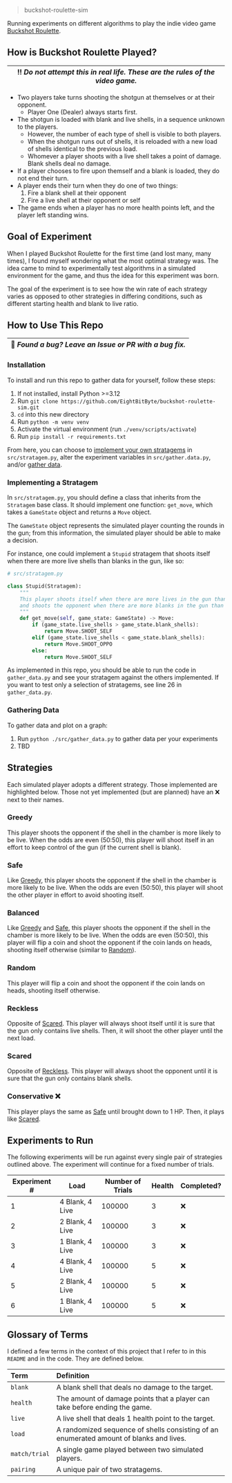 > buckshot-roulette-sim

Running experiments on different algorithms to play the indie video game [Buckshot Roulette](https://store.steampowered.com/app/2835570/Buckshot_Roulette/).

## How is Buckshot Roulette Played?
| :bangbang: *Do not attempt this in real life. These are the rules of the video game.* |
| - |

- Two players take turns shooting the shotgun at themselves or at their opponent. 
    - Player One (Dealer) always starts first.
- The shotgun is loaded with blank and live shells, in a sequence unknown to the players. 
    - However, the number of each type of shell is visible to both players. 
    - When the shotgun runs out of shells, it is reloaded with a new load of shells identical to the previous load. 
    - Whomever a player shoots with a live shell takes a point of damage. Blank shells deal no damage. 
- If a player chooses to fire upon themself and a blank is loaded, they do not end their turn. 
- A player ends their turn when they do one of two things:
    1. Fire a blank shell at their opponent
    2. Fire a live shell at their opponent or self
- The game ends when a player has no more health points left, and the player left standing wins.

## Goal of Experiment
When I played Buckshot Roulette for the first time (and lost many, many times), I found myself wondering what the most optimal strategy was. The idea came to mind to experimentally test algorithms in a simulated environment for the game, and thus the idea for this experiment was born.

The goal of the experiment is to see how the win rate of each strategy varies as opposed to other strategies in differing conditions, such as different starting health and blank to live ratio.

## How to Use This Repo

| :bug: *Found a bug? Leave an Issue or PR with a bug fix.* |
| - |

### Installation
To install and run this repo to gather data for yourself, follow these steps:

1. If not installed, install Python >=3.12
2. Run `git clone https://github.com/EightBitByte/buckshot-roulette-sim.git`
3. `cd` into this new directory
4. Run `python -m venv venv`
5. Activate the virtual environment (run `./venv/scripts/activate`)
6. Run `pip install -r requirements.txt`

From here, you can choose to [implement your own stratagems](#implementing-a-stratagem) in `src/stratagem.py`, alter the experiment variables in `src/gather.data.py`, and/or [gather data](#gathering-data).

### Implementing a Stratagem
In `src/stratagem.py`, you should define a class that inherits from the `Stratagem` base class. It should implement one function: `get_move`, which takes a `GameState` object and returns a `Move` object.

The `GameState` object represents the simulated player counting the rounds in the gun; from this information, the simulated player should be able to make a decision.

For instance, one could implement a `Stupid` stratagem that shoots itself when there are more live shells than blanks in the gun, like so:

```python
# src/stratagem.py

class Stupid(Stratagem):
    """
    This player shoots itself when there are more lives in the gun than blanks,
    and shoots the opponent when there are more blanks in the gun than lives.
    """
    def get_move(self, game_state: GameState) -> Move:
        if (game_state.live_shells > game_state.blank_shells):
            return Move.SHOOT_SELF
        elif (game_state.live_shells < game_state.blank_shells):
            return Move.SHOOT_OPPO
        else:
            return Move.SHOOT_SELF
```

As implemented in this repo, you should be able to run the code in `gather_data.py` and see your stratagem against the others implemented. If you want to test only a selection of stratagems, see line 26 in `gather_data.py`.

### Gathering Data
To gather data and plot on a graph:

1. Run `python ./src/gather_data.py` to gather data per your experiments
2. TBD

## Strategies
Each simulated player adopts a different strategy. Those implemented are highlighted below. Those not yet implemented (but are planned) have an :x: next to their names.

### Greedy
This player shoots the opponent if the shell in the chamber is more likely to be live. When the odds are even (50:50), this player will shoot itself in an effort to keep control of the gun (if the current shell is blank).

### Safe
Like [Greedy](#greedy), this player shoots the opponent if the shell in the chamber is more likely to be live. When the odds are even (50:50), this player will shoot the other player in effort to avoid shooting itself.

### Balanced
Like [Greedy](#greedy) and [Safe](#safe), this player shoots the opponent if the shell in the chamber is more likely to be live. When the odds are even (50:50), this player will flip a coin and shoot the opponent if the coin lands on heads, shooting itself otherwise (similar to [Random](#random)).

### Random
This player will flip a coin and shoot the opponent if the coin lands on heads, shooting itself otherwise.

### Reckless
Opposite of [Scared](#scared). This player will always shoot itself until it is sure that the gun only contains live shells. Then, it will shoot the other player until the next load.

### Scared
Opposite of [Reckless](#reckless). This player will always shoot the opponent until it is sure that the gun only contains blank shells.

### Conservative :x:
This player plays the same as [Safe](#Safe) until brought down to 1 HP. Then, it plays like [Scared](#scared).


## Experiments to Run
The following experiments will be run against every single pair of strategies outlined above. The experiment will continue for a fixed number of trials.

| Experiment # | Load            | Number of Trials | Health | Completed? |
| ------------ | --------------- | ---------------- | ------ | ---------- |
| 1            | 4 Blank, 4 Live | 100000           | 3      | :x:        |
| 2            | 2 Blank, 4 Live | 100000           | 3      | :x:        |
| 3            | 1 Blank, 4 Live | 100000           | 3      | :x:        |
| 4            | 4 Blank, 4 Live | 100000           | 5      | :x:        |
| 5            | 2 Blank, 4 Live | 100000           | 5      | :x:        |
| 6            | 1 Blank, 4 Live | 100000           | 5      | :x:        |

## Glossary of Terms
I defined a few terms in the context of this project that I refer to in this `README` and in the code. They are defined below.

| Term          | Definition                                                                              |
| :------------ | :-------------------------------------------------------------------------------------- |
| `blank`       | A blank shell that deals no damage to the target.                                       |
| `health`      | The amount of damage points that a player can take before ending the game.              |
| `live`        | A live shell that deals 1 health point to the target.                                   |
| `load`        | A randomized sequence of shells consisting of an enumerated amount of blanks and lives. |
| `match/trial` | A single game played between two simulated players.                                     |
| `pairing`     | A unique pair of two stratagems.                                                        |